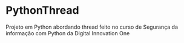 # PythonThread
Projeto em Python abordando thread feito no curso de Segurança da informação com Python da Digital Innovation One
